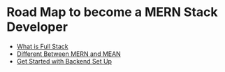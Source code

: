 # Road Map to become a MERN Stack Developer

- [What is Full Stack](FullStack/README.md)
- [Different Between MERN and MEAN](Mern_vs_Mean/README.md)
- [Get Started with Backend Set Up](backend/README.md)